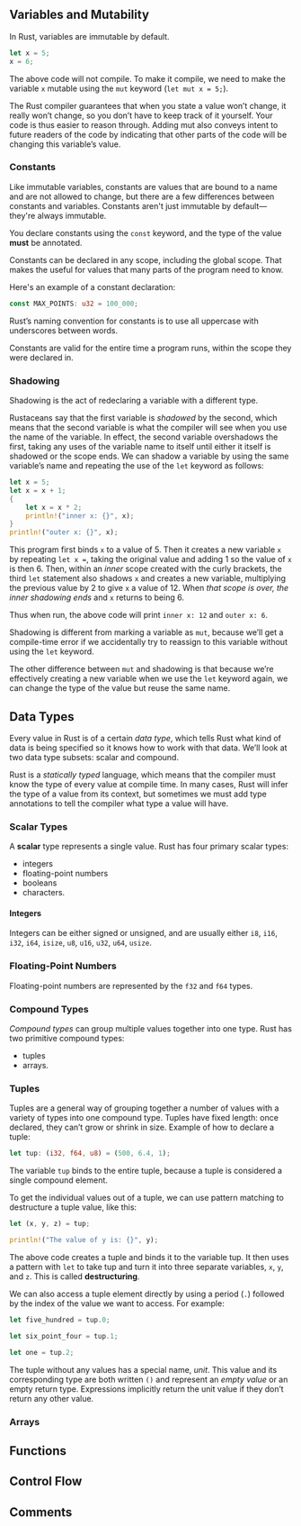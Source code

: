 ## Variables and Mutability
In Rust, variables are immutable by default.
```Rust
let x = 5;
x = 6;
```
The above code will not compile. To make it compile, we need to make the variable `x` mutable using the `mut` keyword (`let mut x = 5;`).

The Rust compiler guarantees that when you state a value won’t change, it really won’t change, so you don’t have to keep track of it yourself. Your code is thus easier to reason through.
Adding mut also conveys intent to future readers of the code by indicating that other parts of the code will be changing this variable’s value.

### Constants
Like immutable variables, constants are values that are bound to a name and are not allowed to change, but there are a few differences between constants and variables.
Constants aren't just immutable by default—they're always immutable.

You declare constants using the `const` keyword, and the type of the value **must** be annotated.

Constants can be declared in any scope, including the global scope. That makes the useful for values that many parts of the program need to know.

Here's an example of a constant declaration:
```Rust
const MAX_POINTS: u32 = 100_000;
```

Rust’s naming convention for constants is to use all uppercase with underscores between words.

Constants are valid for the entire time a program runs, within the scope they were declared in.

### Shadowing
Shadowing is the act of redeclaring a variable with a different type.

Rustaceans say that the first variable is *shadowed* by the second, which means that the second variable is what the compiler will see when you use the name of the variable.
In effect, the second variable overshadows the first, taking any uses of the variable name to itself until either it itself is shadowed or the scope ends.
We can shadow a variable by using the same variable’s name and repeating the use of the `let` keyword as follows:
```Rust
let x = 5;
let x = x + 1;
{
    let x = x * 2;
    println!("inner x: {}", x);
}
println!("outer x: {}", x);
```
This program first binds `x` to a value of 5. Then it creates a new variable `x` by repeating `let x =`, taking the original value and adding 1 so the value of `x` is then 6. Then, within an *inner* scope created with the curly brackets, the third `let` statement also shadows `x` and creates a new variable, multiplying the previous value by 2 to give `x` a value of 12. When *that scope is over, the inner shadowing ends* and `x` returns to being 6.

Thus when run, the above code will print `inner x: 12` and `outer x: 6`.

Shadowing is different from marking a variable as `mut`, because we’ll get a compile-time error if we accidentally try to reassign to this variable without using the `let` keyword.

The other difference between `mut` and shadowing is that because we’re effectively creating a new variable when we use the `let` keyword again, we can change the type of the value but reuse the same name.

## Data Types
Every value in Rust is of a certain *data type*, which tells Rust what kind of data is being specified so it knows how to work with that data. We’ll look at two data type subsets: scalar and compound.

Rust is a *statically typed* language, which means that the compiler must know the type of every value at compile time.
In many cases, Rust will infer the type of a value from its context, but sometimes we must add type annotations to tell the compiler what type a value will have.

### Scalar Types
A **scalar** type represents a single value. Rust has four primary scalar types:
- integers
- floating-point numbers
- booleans
- characters.

#### Integers
Integers can be either signed or unsigned, and are usually either `i8`, `i16`, `i32`, `i64`, `isize`, `u8`, `u16`, `u32`, `u64`, `usize`.

### Floating-Point Numbers
Floating-point numbers are represented by the `f32` and `f64` types.

### Compound Types
*Compound types* can group multiple values together into one type. Rust has two primitive compound types:
- tuples
- arrays.

### Tuples
Tuples are a general way of grouping together a number of values with a variety of types into one compound type.
Tuples have fixed length: once declared, they can’t grow or shrink in size.
Example of how to declare a tuple:
```Rust
let tup: (i32, f64, u8) = (500, 6.4, 1);
```
The variable `tup` binds to the entire tuple, because a tuple is considered a single compound element.

To get the individual values out of a tuple, we can use pattern matching to destructure a tuple value, like this:
```Rust
let (x, y, z) = tup;

println!("The value of y is: {}", y);
```
The above code creates a tuple and binds it to the variable tup. It then uses a pattern with `let` to take tup and turn it into three separate variables, `x`, `y`, and `z`. This is called **destructuring**.

We can also access a tuple element directly by using a period (`.`) followed by the index of the value we want to access. For example:
```Rust
let five_hundred = tup.0;

let six_point_four = tup.1;

let one = tup.2;
```

The tuple without any values has a special name, *unit*. This value and its corresponding type are both written `()` and represent an *empty value* or an empty return type. Expressions implicitly return the unit value if they don’t return any other value.

### Arrays

## Functions

## Control Flow

## Comments
